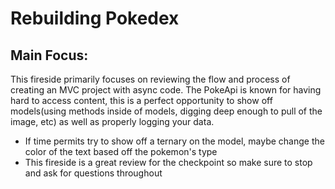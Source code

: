 # Rebuilding Pokedex

## Main Focus:
<p> This fireside primarily focuses on reviewing the flow and process of creating an MVC project with async code. The PokeApi is known for having hard to access content, this is a perfect opportunity to show off models(using methods inside of models, digging deep enough to pull of the image, etc) as well as properly logging your data. </p>

<ul>
<li> If time permits try to show off a ternary on the model, maybe change the color of the text based off the pokemon's type
<br>
<li> This fireside is a great review for the checkpoint so make sure to stop and ask for questions throughout
</ul>